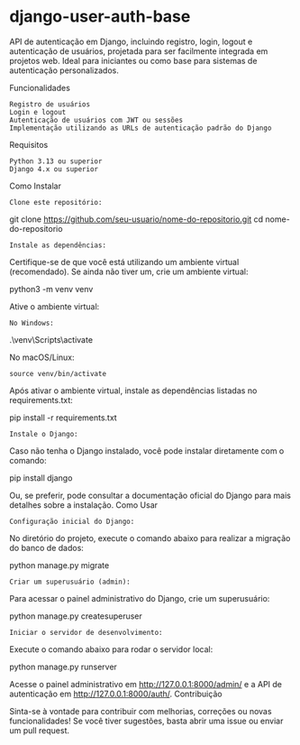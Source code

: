 # django-user-auth-base
API de autenticação em Django, incluindo registro, login, logout e autenticação de usuários, projetada para ser facilmente integrada em projetos web. Ideal para iniciantes ou como base para sistemas de autenticação personalizados.

Funcionalidades

    Registro de usuários
    Login e logout
    Autenticação de usuários com JWT ou sessões
    Implementação utilizando as URLs de autenticação padrão do Django

Requisitos

    Python 3.13 ou superior
    Django 4.x ou superior

Como Instalar

    Clone este repositório:

git clone https://github.com/seu-usuario/nome-do-repositorio.git
cd nome-do-repositorio

    Instale as dependências:

Certifique-se de que você está utilizando um ambiente virtual (recomendado). Se ainda não tiver um, crie um ambiente virtual:

python3 -m venv venv

Ative o ambiente virtual:

    No Windows:

.\venv\Scripts\activate

No macOS/Linux:

    source venv/bin/activate

Após ativar o ambiente virtual, instale as dependências listadas no requirements.txt:

pip install -r requirements.txt

    Instale o Django:

Caso não tenha o Django instalado, você pode instalar diretamente com o comando:

pip install django

Ou, se preferir, pode consultar a documentação oficial do Django para mais detalhes sobre a instalação.
Como Usar

    Configuração inicial do Django:

No diretório do projeto, execute o comando abaixo para realizar a migração do banco de dados:

python manage.py migrate

    Criar um superusuário (admin):

Para acessar o painel administrativo do Django, crie um superusuário:

python manage.py createsuperuser

    Iniciar o servidor de desenvolvimento:

Execute o comando abaixo para rodar o servidor local:

python manage.py runserver

Acesse o painel administrativo em http://127.0.0.1:8000/admin/ e a API de autenticação em http://127.0.0.1:8000/auth/.
Contribuição

Sinta-se à vontade para contribuir com melhorias, correções ou novas funcionalidades! Se você tiver sugestões, basta abrir uma issue ou enviar um pull request.
